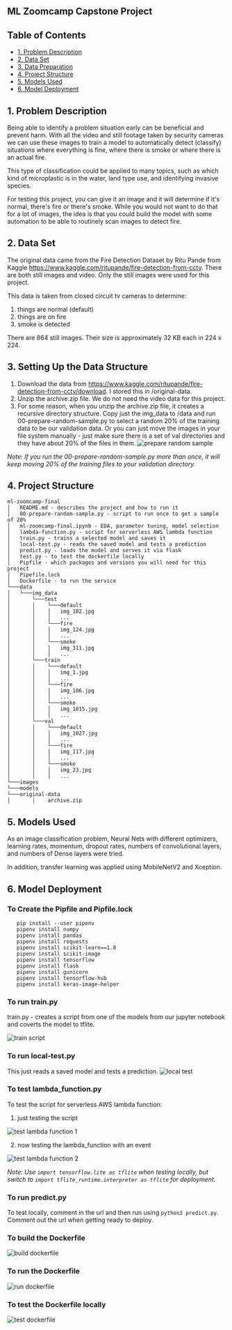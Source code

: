 ## ML Zoomcamp Capstone Project

## Table of Contents
* [1. Problem Description](#desc)
* [2. Data Set](#dataset)
* [3. Data Preparation](#data-prep)
* [4. Project Structure](#project-struct)
* [5. Models Used](#models)
* [6. Model Deployment](#model-deployment)

<a id='desc'></a>
## 1. Problem Description
Being able to identify a problem situation early can be beneficial and prevent harm.  With all the video and still footage taken by security cameras we can use these images to train a model to automatically detect (classify) situations where everything is fine, where there is smoke or where there is an actual fire.

This type of classification could be applied to many topics, such as which kind of microplastic is in the water, land type use, and identifying invasive species.

For testing this project, you can give it an image and it will determine if it's normal, there's fire or there's smoke.  While you would not want to do that for a lot of images, the idea is that you could build the model with some automation to be able to routinely scan images to detect fire.

<a id='dataset'></a>
## 2. Data Set
The original data came from the Fire Detection Dataset by Ritu Pande from Kaggle
https://www.kaggle.com/ritupande/fire-detection-from-cctv.  There are both still images and video.  Only the still images were used for this project.

This data is taken from closed circuit tv cameras to determine:
  1. things are normal (default) 
  2. things are on fire
  3. smoke is detected

There are 864 still images.  Their size is approximately 32 KB each in 224 x 224.

<a id='data-prep'></a>
## 3. Setting Up the Data Structure
1. Download the data from https://www.kaggle.com/ritupande/fire-detection-from-cctv/download.  I stored this in /original-data.
2. Unzip the archive.zip file.  We do not need the video data for this project.  
3. For some reason, when you unzip the archive.zip file, it creates a recursive directory structure. Copy just the img_data to /data and run 00-prepare-random-sample.py to select a random 20% of the training data to be our validation data.  Or you can just move the images in your file system manually - just make sure there is a set of val directories and they have about 20% of the files in them.
![prepare random sample](images/00-prepare-random-sample.png)

*Note: If you run the 00-prepare-random-sample.py more than once, it will keep moving 20% of the training files to your validation directory.*


<a id='project-struct'></a>
## 4. Project Structure
```
ml-zoomcamp-final
│   README.md - describes the project and how to run it
│   00-prepare-random-sample.py - script to run once to get a sample of 20%
│   ml-zoomcamp-final.ipynb - EDA, parameter tuning, model selection
│   lambda-function.py - script for serverless AWS lambda function
│   train.py - trains a selected model and saves it
│   local-test.py - reads the saved model and tests a prediction
│   predict.py - loads the model and serves it via flask
│   test.py - to test the dockerfile locally
│   Pipfile - which packages and versions you will need for this project
│   Pipefile.lock
│   Dockerfile - to run the service
└───data
│   └───img_data
│       └───test
│       │    └───default
│       │    │   img_102.jpg
│       │    │   ...
│       │    └───fire
│       │    │   img_124.jpg
│       │    │   ...
│       │    └───smoke
│       │    │   img_311.jpg
│       │    │   ...
│       └───train
│       │    └───default
│       │    │   img_1.jpg
│       │    │   ...
│       │    └───fire
│       │    │   img_106.jpg
│       │    │   ...
│       │    └───smoke
│       │    │   img_1015.jpg
│       │    │   ...
│       └───val
│       │    └───default
│       │    │   img_1027.jpg
│       │    │   ...
│       │    └───fire
│       │    │   img_117.jpg
│       │    │   ...
│       │    └───smoke
│       │    │   img_23.jpg
│       │    │   ...
└───images
└───models
└───original-data
│       │    archive.zip

```

<a id='models'></a>
## 5. Models Used
As an image classification problem, Neural Nets with different optimizers, learning rates, momentum, dropout rates, numbers of convolutional layers, and numbers of Dense layers were tried.

In addition, transfer learning was applied using MobileNetV2 and Xception.

<a id='model-deployment'></a>
## 6. Model Deployment

### To Create the Pipfile and Pipfile.lock
```
   pip install --user pipenv
   pipenv install numpy
   pipenv install pandas
   pipenv install requests
   pipenv install scikit-learn==1.0
   pipenv install scikit-image
   pipenv install tensorflow
   pipenv install flask
   pipenv install gunicorn
   pipenv install tensorflow-hub
   pipenv install keras-image-helper
```

### To run train.py
train.py - creates a script from one of the models from our jupyter notebook and coverts the model to tflite.

![train script](images/train.png)

### To run local-test.py
This just reads a saved model and tests a prediction.
![local test](images/local-test.png)

### To test lambda_function.py
To test the script for serverless AWS lambda function:
1. just testing the script

![test lambda function 1](images/lambda_function1.png)

2. now testing the lambda_function with an event

![test lambda function 2](images/lambda_function2.png)

*Note: Use ```import tensorflow.lite as tflite``` when testing locally, but switch to ```import tflite_runtime.interpreter as tflite``` for deployment.*

### To run predict.py
To test locally, comment in the url and then run using ```python3 predict.py```.
Comment out the url when getting ready to deploy.

### To build the Dockerfile

![build dockerfile](images/build-dockerfile.png)

### To run the Dockerfile

![run dockerfile](images/run-dockerfile.png)

### To test the Dockerfile locally

![test dockerfile](images/test-dockerfile.png)